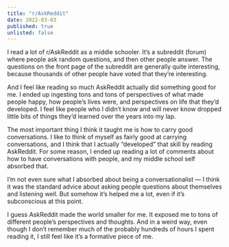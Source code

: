 ```yaml
---
title: "r/AskReddit"
date: 2022-03-03
published: true
unlisted: false
---
```


I read a lot of r/AskReddit as a middle schooler. It’s a subreddit (forum) where people ask random questions, and then other people answer. The questions on the front page of the subreddit are generally quite interesting, because thousands of other people have voted that they’re interesting.

And I feel like reading so much AskReddit actually did something good for me. I ended up ingesting tons and tons of perspectives of what made people happy, how people’s lives were, and perspectives on life that they’d developed. I feel like people who I didn’t know and will never know dropped little bits of things they’d learned over the years into my lap.

The most important thing I think it taught me is how to carry good conversations. I like to think of myself as fairly good at carrying conversations, and I think that I actually “developed” that skill by reading AskReddit. For some reason, I ended up reading a lot of comments about how to have conversations with people, and my middle school self absorbed that.

I’m not even sure what I absorbed about being a conversationalist — I think it was the standard advice about asking people questions about themselves and listening well. But somehow it’s helped me a lot, even if it’s subconscious at this point.

I guess AskReddit made the world smaller for me. It exposed me to tons of different people’s perspectives and thoughts. And in a weird way, even though I don’t remember much of the probably hundreds of hours I spent reading it, I still feel like it’s a formative piece of me.
